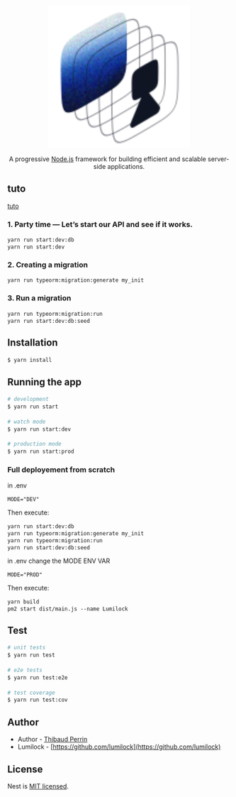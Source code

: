 <p align="center">
  <a href="http://github.com/lumilock/lumilock-idp" target="blank"><img src="./src/Logo.svg" width="320" alt="Lumilock Logo" /></a>
</p>

<p align="center">A progressive <a href="http://nodejs.org" target="_blank">Node.js</a> framework for building efficient and scalable server-side applications.</p>


## tuto
[tuto](https://medium.com/@gausmann.simon/nestjs-typeorm-and-postgresql-full-example-development-and-project-setup-working-with-database-c1a2b1b11b8f)
### 1. Party time — Let’s start our API and see if it works.
```
yarn run start:dev:db
yarn run start:dev
```
### 2. Creating a migration
```
yarn run typeorm:migration:generate my_init
```
### 3. Run a migration
```
yarn run typeorm:migration:run
yarn run start:dev:db:seed
```
## Installation

```bash
$ yarn install
```

## Running the app

```bash
# development
$ yarn run start

# watch mode
$ yarn run start:dev

# production mode
$ yarn run start:prod
```

### Full deployement from scratch
in .env
```
MODE="DEV"
```
Then execute:
```
yarn run start:dev:db
yarn run typeorm:migration:generate my_init
yarn run typeorm:migration:run
yarn run start:dev:db:seed
```
in .env change the MODE ENV VAR
```
MODE="PROD"
```
Then execute:
```
yarn build
pm2 start dist/main.js --name Lumilock
```
## Test

```bash
# unit tests
$ yarn run test

# e2e tests
$ yarn run test:e2e

# test coverage
$ yarn run test:cov
```

## Author

- Author - [Thibaud Perrin](https://github.com/thibaud-perrin)
- Lumilock - [https://github.com/lumilock](https://github.com/lumilock)

## License

Nest is [MIT licensed](LICENSE).
